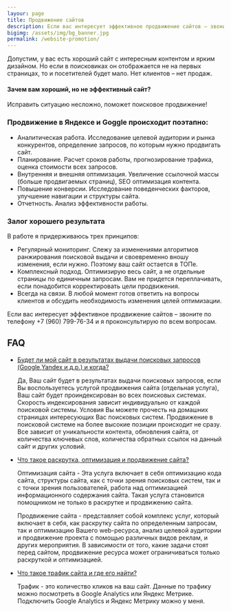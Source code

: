 ```yaml
---
layour: page
title: Продвижение сайтов
description: Если вас интересует эффективное продвижение сайтов – звоните по телефону ☎ +7 (960) 799-76-34 и я проконсультирую по всем вопросам.
bigimg: /assets/img/bg_banner.jpg
permalink: /website-promotion/
---
```


Допустим, у вас есть хороший сайт с интересным контентом и ярким дизайном. Но если в поисковиках он отображается не на первых страницах, то и посетителей будет мало. Нет клиентов – нет продаж.

#### Зачем вам хороший, но не эффективный сайт?

Исправить ситуацию несложно, поможет поисковое продвижение!

### Продвижение в Яндексе и Goggle происходит поэтапно:

- Аналитическая работа. Исследование целевой аудитории и рынка конкурентов, определение запросов, по которым нужно продвигать сайт.
- Планирование. Расчет сроков работы, прогнозирование трафика, оценка стоимости всех запросов.
- Внутренняя и внешняя оптимизация. Увеличение ссылочной массы (больше продвигаемых страниц), SEO оптимизация контента.
- Повышение конверсии. Исследование поведенческих факторов, улучшение навигации и структуры сайта.
- Отчетность. Анализ эффективности работы.

### Залог хорошего результата

В работе я придерживаюсь трех принципов:

- Регулярный мониторинг. Слежу за изменениями алгоритмов ранжирования поисковой выдачи и своевременно вношу изменения, если нужно. Поэтому ваш сайт остается в ТОПе.
- Комплексный подход. Оптимизирую весь сайт, а не отдельные страницы по единичным запросам. Вам не придется переплачивать, если понадобится корректировать цели продвижения.
- Всегда на связи. В любой момент готов ответить на вопросы клиентов и обсудить необходимость изменения целей оптимизации.

Если вас интересует эффективное продвижение сайтов – звоните по телефону +7 (960) 799-76-34 и я проконсультирую по всем вопросам.

## FAQ

<div class="uk-section uk-section-default">
  <div class="uk-container uk-container-small">
    <ul uk-accordion>
      <li class="uk-open">
        <a class="uk-accordion-title" href="#">Будет ли мой сайт в результатах выдачи поисковых запросов (Google,Yandex и д.р.) и когда?</a>
        <div class="uk-accordion-content">
          <p>Да, Ваш сайт будет в результатах выдачи поисковых запросов, если Вы воспользуетесь услугой продвижения сайта (отдельная услуга), Ваш сайт будет проиндексирован во всех поисковых системах. Скорость индексирования зависит индивидуально от каждой поисковой системы. Условия Вы можете прочесть на домашних страницах интересующих Вас поисковых систем. Продвижение в поисковой системе на более высокие позиции происходит не сразу. Все зависит от уникальности контента, обновления сайта, от количества ключевых слов, количества обратных ссылок на данный сайт и других условий.</p>
        </div>
      </li>
      <li>
        <a class="uk-accordion-title" href="#">Что такое раскрутка, оптимизация и продвижение сайта?</a>
        <div class="uk-accordion-content">
          <p>Оптимизация сайта - Эта услуга включает в себя оптимизацию кода сайта, структуры сайта, как с точки зрения поисковых систем, так и с точки зрения пользователей, работа над оптимизацией информационного содержания сайта. Такая услуга становится помощником не только в раскрутке и продвижению сайта.

Продвижение сайта - представляет собой комплекс услуг, который включает в себя, как раскрутку сайта по определенным запросам, так и оптимизацию Вашего web-ресурса, анализ целевой аудитории и продвижение проекта с помощью различных видов реклам, и других мероприятия. В зависимости от того, какие задачи стоят перед сайтом, продвижение ресурса может ограничиваться только раскруткой и оптимизацией.</p>
        </div>
      </li>
      <li>
        <a class="uk-accordion-title" href="#">Что такое трафик сайта и где его найти?</a>
        <div class="uk-accordion-content">
          <p>Трафик - это количество кликов на ваш сайт. Данные по трафику можно посмотреть в Google Analytics или Яндекс Метрике. Подключить Google Analytics и Яндекс Метрику можно у меня.</p>
        </div>
      </li>
    </ul>
  </div>
</div>

